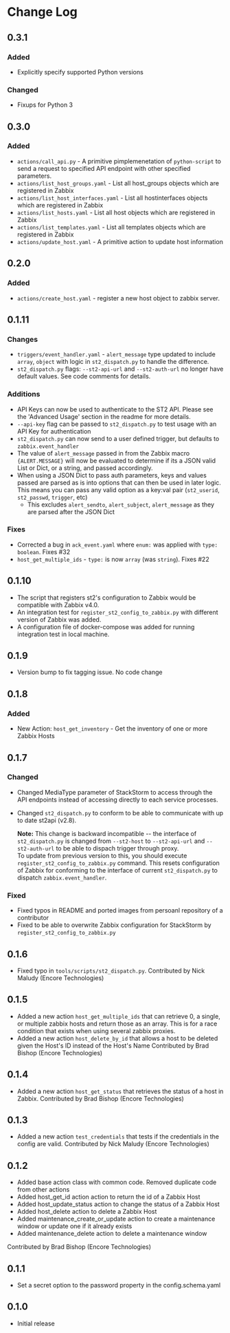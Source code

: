 # Change Log

## 0.3.1

### Added

- Explicitly specify supported Python versions

### Changed

- Fixups for Python 3

## 0.3.0

### Added

- `actions/call_api.py` - A primitive pimplemenetation of `python-script` to send a request to specified API endpoint with other specified parameters.
- `actions/list_host_groups.yaml` - List all host_groups objects which are registered in Zabbix
- `actions/list_host_interfaces.yaml` - List all hostinterfaces objects which are registered in Zabbix
- `actions/list_hosts.yaml` - List all host objects which are registered in Zabbix
- `actions/list_templates.yaml` - List all templates objects which are registered in Zabbix
- `actions/update_host.yaml` - A primitive action to update host information

## 0.2.0

### Added

- `actions/create_host.yaml` - register a new host object to zabbix server.

## 0.1.11

### Changes

- `triggers/event_handler.yaml` - `alert_message` type updated to include `array`, `object` 
  with logic in `st2_dispatch.py` to handle the difference.
- `st2_dispatch.py` flags: `--st2-api-url` and `--st2-auth-url` no longer have default values.
  See code comments for details.

### Additions

- API Keys can now be used to authenticate to the ST2 API. Please see the 'Advanced Usage'
  section in the readme for more details.
- `--api-key` flag can be passed to `st2_dispatch.py` to test usage with an API Key for authentication
- `st2_dispatch.py` can now send to a user defined trigger, but defaults to `zabbix.event_handler`
- The value of `alert_message` passed in from the Zabbix macro `{ALERT.MESSAGE}` will now be evaluated
  to determine if its a JSON valid List or Dict, or a string, and passed accordingly.
- When using a JSON Dict to pass auth parameters, keys and values passed are parsed as is into options
  that can then be used in later logic.
  This means you can pass any valid option as a key:val pair (`st2_userid`, `st2_passwd`, `trigger`, etc)
  - This excludes `alert_sendto`, `alert_subject`, `alert_message` as they are parsed after the JSON Dict

### Fixes

- Corrected a bug in `ack_event.yaml` where `enum:` was applied with `type: boolean`. Fixes #32
- `host_get_multiple_ids` - `type:` is now `array` (was `string`). Fixes #22

## 0.1.10

- The script that registers st2's configuration to Zabbix would be compatible with Zabbix v4.0.
- An integration test for `register_st2_config_to_zabbix.py` with different version of Zabbix was added.
- A configuration file of docker-compose was added for running integration test in local machine.

## 0.1.9

- Version bump to fix tagging issue. No code change

## 0.1.8

### Added

- New Action: `host_get_inventory` - Get the inventory of one or more Zabbix Hosts

## 0.1.7

### Changed

- Changed MediaType parameter of StackStorm to access through the API endpoints instead of accessing
  directly to each service processes.
- Changed `st2_dispatch.py` to conform to be able to communicate with up to date st2api (v2.8).

  **Note:** This change is backward incompatible -- the interface of `st2_dispatch.py` is changed from
  `--st2-host` to `--st2-api-url` and `--st2-auth-url` to be able to dispach trigger through proxy.  
  To update from previous version to this, you should execute `register_st2_config_to_zabbix.py` command.
  This resets configuration of Zabbix for conforming to the interface of current `st2_dispatch.py`
  to dispatch `zabbix.event_handler`.

### Fixed

- Fixed typos in README and ported images from persoanl repository of a contributor
- Fixed to be able to overwrite Zabbix configuration for StackStorm by `register_st2_config_to_zabbix.py`


## 0.1.6

- Fixed typo in `tools/scripts/st2_dispatch.py`.
  Contributed by Nick Maludy (Encore Technologies)

## 0.1.5

- Added a new action `host_get_multiple_ids` that can retrieve 0, a single, or multiple zabbix hosts and
  return those as an array. This is for a race condition that exists when using several zabbix proxies.
- Added a new action `host_delete_by_id` that allows a host to be deleted given the Host's ID instead of 
  the Host's Name
  Contributed by Brad Bishop (Encore Technologies)

## 0.1.4

- Added a new action `host_get_status` that retrieves the status of a host in Zabbix.
  Contributed by Brad Bishop (Encore Technologies)

## 0.1.3

- Added a new action `test_credentials` that tests if the credentials in the config are valid.
  Contributed by Nick Maludy (Encore Technologies)

## 0.1.2

- Added base action class with common code. Removed duplicate code from other actions
- Added host_get_id action action to return the id of a Zabbix Host
- Added host_update_status action to change the status of a Zabbix Host
- Added host_delete action to delete a Zabbix Host
- Added maintenance_create_or_update action to create a maintenance window or update one if it already exists
- Added maintenance_delete action to delete a maintenance window

Contributed by Brad Bishop (Encore Technologies)

## 0.1.1

- Set a secret option to the password property in the config.schema.yaml

## 0.1.0

- Initial release
